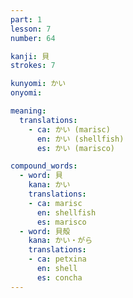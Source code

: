 ```yaml
---
part: 1
lesson: 7
number: 64

kanji: 貝
strokes: 7

kunyomi: かい
onyomi:

meaning:
  translations:
    - ca: かい (marisc)
      en: かい (shellfish)
      es: かい (marisco)

compound_words:
  - word: 貝
    kana: かい
    translations:
    - ca: marisc
      en: shellfish
      es: marisco
  - word: 貝殻
    kana: かい・がら
    translations:
    - ca: petxina
      en: shell
      es: concha
---
```

